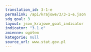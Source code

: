 ```yaml
---
translation_id: 3-1-e
permalink: /api/krajowe/3/3-1-e.json
sdg_goal: 3
layout: json_krajowe_goal_indicator
indicator: "3.1.e"
zmienne: ogółem
kategorie: null
source_url: www.stat.gov.pl
---
```

